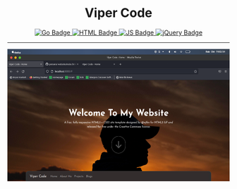 <h1 id="viper-code" align="center">Viper Code</h1>

<div id="badges" align="center">
  <!--<img src="https://img.shields.io/youtube/channel/subscribers/UCqLD6Vs3HG8UqfyxR1UAzXQ?style=social">-->
  <a href="">
    <img src="https://img.shields.io/badge/GO 1.19-blue?style=for-the-badge&logo=go&logoColor=white" alt="Go Badge"/>
  </a>
  <a href="https://www.youtube.com/channel/UCqLD6Vs3HG8UqfyxR1UAzXQ">
    <img src="https://img.shields.io/badge/HTML & CSS-red?style=for-the-badge&logoColor=white" alt="HTML Badge"/>
  </a>
  <a href="https://instagram.com/python_procode">
    <img src="https://img.shields.io/badge/Javascript-blue?style=for-the-badge&logo=javascript&logoColor=white" alt="JS Badge"/>
  </a>
  <a href="https://www.linkedin.com/mwlite/in/fajri-fath-ba73b1222">
    <img src="https://img.shields.io/badge/jQuery-blue?style=for-the-badge&logo=jquery&logoColor=white" alt="jQuery Badge"/>
  </a>
</div>

---

<div id="screenshot" align="center">
  <img src="img/Screenshot_20221019_035427.png" height="300">
</div>